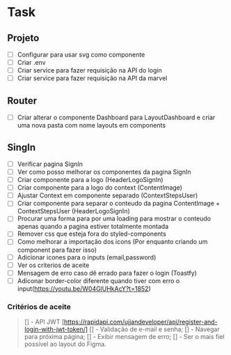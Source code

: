 # Task

## Projeto

- [ ] Configurar para usar svg como componente
- [ ] Criar .env
- [ ] Criar service para fazer requisição na API do login
- [ ] Criar service para fazer requisição na API da marvel

## Router

- [ ] Criar alterar o componente Dashboard para LayoutDashboard e criar uma nova pasta com nome layouts em components

## SingIn

- [ ] Verificar pagina SignIn
- [ ] Ver como posso melhorar os componentes da pagina SignIn
- [ ] Criar componente para a logo (HeaderLogoSignIn)
- [ ] Criar componente para a logo do context (ContentImage)
- [ ] Ajustar Context em componente separado (ContextStepsUser)
- [ ] Criar componente para separar o conteudo da pagina ContentImage + ContextStepsUser (HeaderLogoSignIn)
- [ ] Procurar uma forma para por uma loading para mostrar o conteudo apenas quando a pagina estiver totalmente montada
- [ ] Remover css que esteja fora do styled-components
- [ ] Como melhorar a importação dos icons (Por enquanto criando um component para fazer isso)
- [ ] Adicionar icones para o inputs (email,password)
- [ ] Ver os criterios de aceite
- [ ] Mensagem de erro caso dê errado para fazer o login (Toastfy)
- [ ] Adiconar border-color diferente quando tiver com erro o input(https://youtu.be/W04GlUHkAcY?t=1852)

### Critérios de aceite

> [] - API JWT [https://rapidapi.com/ujjandeveloper/api/register-and-login-with-jwt-token/]
> [] - Validação de e-mail e senha;
> [] - Navegar para próxima página;
> [] - Exibir mensagem de erro;
> [] - Ser o mais fiel possível ao layout do Figma.
